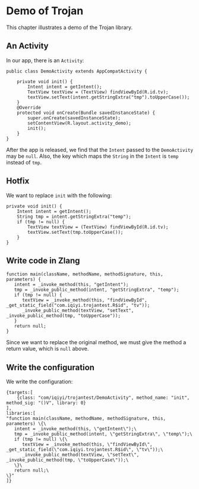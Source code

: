 # Demo of Trojan

This chapter illustrates a demo of the Trojan library.

## An Activity

In our app, there is an `Activity`:

```
public class DemoActivity extends AppCompatActivity {

    private void init() {
        Intent intent = getIntent();
        TextView textView = (TextView) findViewById(R.id.tv);
        textView.setText(intent.getStringExtra("tmp").toUpperCase());
    }
    @Override
    protected void onCreate(Bundle savedInstanceState) {
        super.onCreate(savedInstanceState);
        setContentView(R.layout.activity_demo);
        init();
    }
}

```

After the app is released, we find that the `Intent` passed to the `DemoActivity` may be `null`.
Also, the key which maps the `String` in the `Intent` is `temp` instead of `tmp`.

## Hotfix

We want to replace `init` with the following:

```
private void init() {
    Intent intent = getIntent();
    String tmp = intent.getStringExtra("temp");
    if (tmp != null) {
        TextView textView = (TextView) findViewById(R.id.tv);
        textView.setText(tmp.toUpperCase());
    }
}
```

## Write code in Zlang

```
function main(className, methodName, methodSignature, this, parameters) {
   intent = _invoke_method(this, "getIntent");
   tmp = _invoke_public_method(intent, "getStringExtra", "temp");
   if (tmp != null) {
      textView = _invoke_method(this, "findViewById", _get_static_field("com.iqiyi.trojantest.R$id", "tv"));
      _invoke_public_method(textView, "setText", _invoke_public_method(tmp, "toUpperCase"));
   }
   return null;
}
```

Since we want to replace the original method, we must give the method a return value, which is `null` above.

## Write the configuration

We write the configuration:
```
{targets:[
    {class: "com/iqiyi/trojantest/DemoActivity", method_name: "init", method_sig: "()V", library: 0}
],
libraries:[
"function main(className, methodName, methodSignature, this, parameters) \{\
   intent = _invoke_method(this, \"getIntent\");\
   tmp = _invoke_public_method(intent, \"getStringExtra\", \"temp\");\
   if (tmp != null) \{\
      textView = _invoke_method(this, \"findViewById\", _get_static_field(\"com.iqiyi.trojantest.R$id\", \"tv\"));\
      _invoke_public_method(textView, \"setText\", _invoke_public_method(tmp, \"toUpperCase\"));\
   \}\
   return null;\
\}"
]}
```
